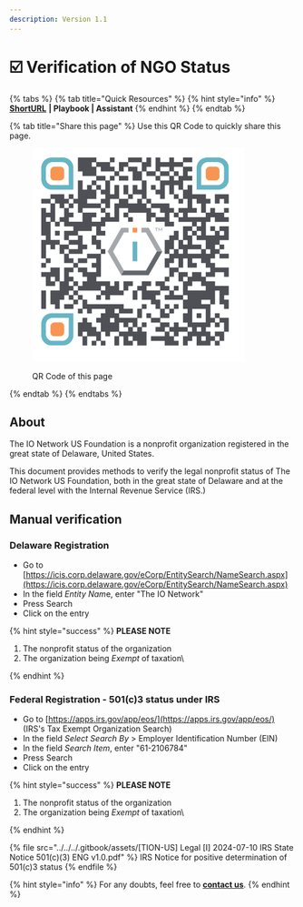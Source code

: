 ```yaml
---
description: Version 1.1
---
```


# ☑️ Verification of NGO Status

{% tabs %}
{% tab title="Quick Resources" %}
{% hint style="info" %}
[**ShortURL**](https://short.theiofoundation.org/tionusregistrationcheck) **| Playbook | Assistant**
{% endhint %}
{% endtab %}

{% tab title="Share this page" %}
Use this QR Code to quickly share this page.

<figure><img src="../../../.gitbook/assets/TIOFUSVerificationofNGOstatus_4096x4096.png" alt="" width="375"><figcaption><p>QR Code of this page</p></figcaption></figure>
{% endtab %}
{% endtabs %}

## About

The IO Network US Foundation is a nonprofit organization registered in the great state of Delaware, United States.

This document provides methods to verify the legal nonprofit status of The IO Network US Foundation, both in the great state of Delaware and at the federal level with the Internal Revenue Service (IRS.)

## **Manual verification**

### **Delaware Registration**

* Go to [https://icis.corp.delaware.gov/eCorp/EntitySearch/NameSearch.aspx](https://icis.corp.delaware.gov/eCorp/EntitySearch/NameSearch.aspx)
* In the field _Entity Na&#x6D;_&#x65;, enter "The IO Network"
* Press Search
* Click on the entry

{% hint style="success" %}
**PLEASE NOTE**

1. The nonprofit status of the organization
2. The organization being _Exempt_ of taxation\

{% endhint %}

### **Federal Registration - 501(c)3 status under IRS**

* Go to [https://apps.irs.gov/app/eos/](https://apps.irs.gov/app/eos/) (IRS's Tax Exempt Organization Search)
* In the field _Select Search By_ > Employer Identification Number (EIN)
* In the field _Search Item_, enter "61-2106784"
* Press Search
* Click on the entry

{% hint style="success" %}
**PLEASE NOTE**

1. The nonprofit status of the organization
2. The organization being _Exempt_ of taxation\

{% endhint %}

{% file src="../../../.gitbook/assets/[TION-US] Legal [I] 2024-07-10 IRS State Notice 501(c)(3) ENG v1.0.pdf" %}
IRS Notice for positive determination of 501(c)3 status
{% endfile %}



{% hint style="info" %}
For any doubts, feel free to [**contact us**](mailto://Contact@TheIOFoundation.org).
{% endhint %}
